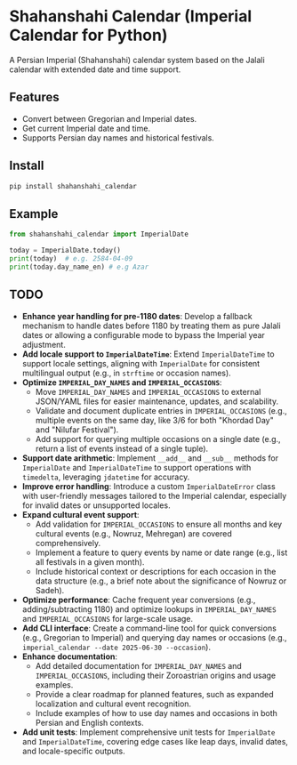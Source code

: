# Shahanshahi Calendar (Imperial Calendar for Python)

A Persian Imperial (Shahanshahi) calendar system based on the Jalali calendar with extended date and time support.

## Features
- Convert between Gregorian and Imperial dates.
- Get current Imperial date and time.
- Supports Persian day names and historical festivals.

## Install
```bash
pip install shahanshahi_calendar
```
## Example
```python
from shahanshahi_calendar import ImperialDate

today = ImperialDate.today()
print(today)  # e.g. 2584-04-09
print(today.day_name_en) # e.g Azar
```

## TODO
- **Enhance year handling for pre-1180 dates**: Develop a fallback mechanism to handle dates before 1180 by treating them as pure Jalali dates or allowing a configurable mode to bypass the Imperial year adjustment.
- **Add locale support to `ImperialDateTime`**: Extend `ImperialDateTime` to support locale settings, aligning with `ImperialDate` for consistent multilingual output (e.g., in `strftime` or occasion names).
- **Optimize `IMPERIAL_DAY_NAMES` and `IMPERIAL_OCCASIONS`**:
  - Move `IMPERIAL_DAY_NAMES` and `IMPERIAL_OCCASIONS` to external JSON/YAML files for easier maintenance, updates, and scalability.
  - Validate and document duplicate entries in `IMPERIAL_OCCASIONS` (e.g., multiple events on the same day, like 3/6 for both "Khordad Day" and "Nilufar Festival").
  - Add support for querying multiple occasions on a single date (e.g., return a list of events instead of a single tuple).
- **Support date arithmetic**: Implement `__add__` and `__sub__` methods for `ImperialDate` and `ImperialDateTime` to support operations with `timedelta`, leveraging `jdatetime` for accuracy.
- **Improve error handling**: Introduce a custom `ImperialDateError` class with user-friendly messages tailored to the Imperial calendar, especially for invalid dates or unsupported locales.
- **Expand cultural event support**:
  - Add validation for `IMPERIAL_OCCASIONS` to ensure all months and key cultural events (e.g., Nowruz, Mehregan) are covered comprehensively.
  - Implement a feature to query events by name or date range (e.g., list all festivals in a given month).
  - Include historical context or descriptions for each occasion in the data structure (e.g., a brief note about the significance of Nowruz or Sadeh).
- **Optimize performance**: Cache frequent year conversions (e.g., adding/subtracting 1180) and optimize lookups in `IMPERIAL_DAY_NAMES` and `IMPERIAL_OCCASIONS` for large-scale usage.
- **Add CLI interface**: Create a command-line tool for quick conversions (e.g., Gregorian to Imperial) and querying day names or occasions (e.g., `imperial_calendar --date 2025-06-30 --occasion`).
- **Enhance documentation**:
  - Add detailed documentation for `IMPERIAL_DAY_NAMES` and `IMPERIAL_OCCASIONS`, including their Zoroastrian origins and usage examples.
  - Provide a clear roadmap for planned features, such as expanded localization and cultural event recognition.
  - Include examples of how to use day names and occasions in both Persian and English contexts.
- **Add unit tests**: Implement comprehensive unit tests for `ImperialDate` and `ImperialDateTime`, covering edge cases like leap days, invalid dates, and locale-specific outputs.